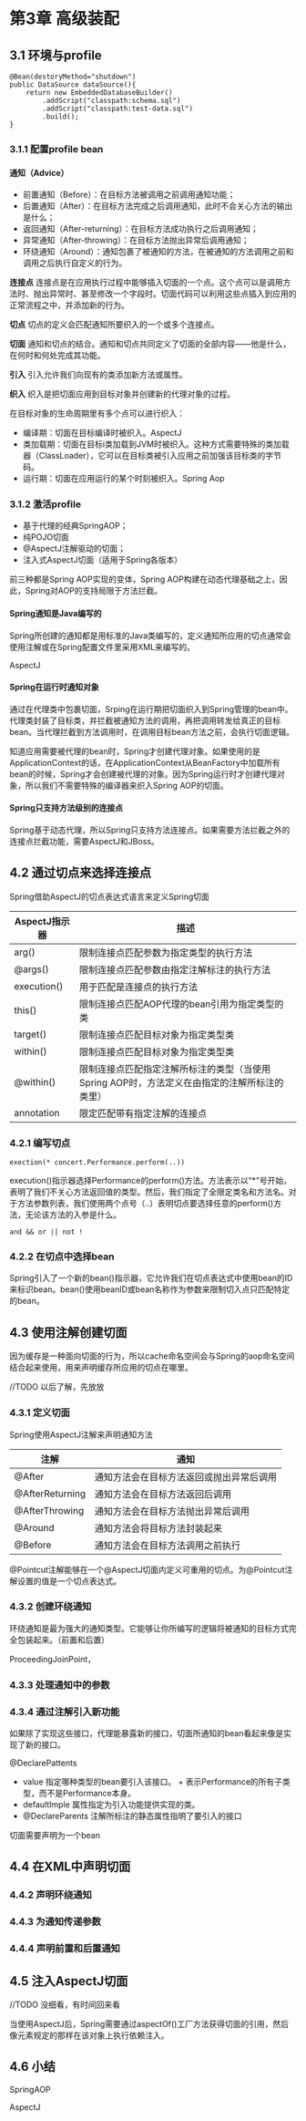 # 第3章 高级装配 #

## 3.1 环境与profile ##
	
	@Bean(destoryMethod="shutdown")
	public DataSource dataSource(){
		return new EmbeddedDatabaseBuilder()
			.addScript("classpath:schema.sql")
			.addScript("classpath:test-data.sql")
			.build();
	}

### 3.1.1 配置profile bean ###

#### 通知（Advice） ####

* 前置通知（Before）：在目标方法被调用之前调用通知功能；
* 后置通知（After）：在目标方法完成之后调用通知，此时不会关心方法的输出是什么；
* 返回通知（After-returning）：在目标方法成功执行之后调用通知；
* 异常通知（After-throwing）：在目标方法抛出异常后调用通知；
* 环绕通知（Around）：通知包裹了被通知的方法，在被通知的方法调用之前和调用之后执行自定义的行为。

**连接点**
连接点是在应用执行过程中能够插入切面的一个点。这个点可以是调用方法时、抛出异常时、甚至修改一个字段时。切面代码可以利用这些点插入到应用的正常流程之中，并添加新的行为。

**切点**
切点的定义会匹配通知所要织入的一个或多个连接点。

**切面**
通知和切点的结合。通知和切点共同定义了切面的全部内容——他是什么，在何时和何处完成其功能。

**引入**
引入允许我们向现有的类添加新方法或属性。

**织入**
织入是把切面应用到目标对象并创建新的代理对象的过程。

在目标对象的生命周期里有多个点可以进行织入：
* 编译期：切面在目标编译时被织入。AspectJ
* 类加载期：切面在目标i类加载到JVM时被织入。这种方式需要特殊的类加载器（ClassLoader），它可以在目标类被引入应用之前加强该目标类的字节码。
* 运行期：切面在应用运行的某个时刻被织入。Spring Aop

### 3.1.2 激活profile ###

* 基于代理的经典SpringAOP；
* 纯POJO切面
* @AspectJ注解驱动的切面；
* 注入式AspectJ切面（适用于Spring各版本）

前三种都是Spring AOP实现的变体，Spring AOP构建在动态代理基础之上，因此，Spring对AOP的支持局限于方法拦截。

#### Spring通知是Java编写的 ####
Spring所创建的通知都是用标准的Java类编写的，定义通知所应用的切点通常会使用注解或在Spring配置文件里采用XML来编写的。

AspectJ

#### Spring在运行时通知对象 ####
通过在代理类中包裹切面，Srping在运行期把切面织入到Spring管理的bean中。代理类封装了目标类，并拦截被通知方法的调用，再把调用转发给真正的目标bean。当代理拦截到方法调用时，在调用目标bean方法之前，会执行切面逻辑。

知道应用需要被代理的bean时，Spring才创建代理对象。如果使用的是ApplicationContext的话，在ApplicationContext从BeanFactory中加载所有bean的时候，Spring才会创建被代理的对象。因为Spring运行时才创建代理对象，所以我们不需要特殊的编译器来织入Spring AOP的切面。

#### Spring只支持方法级别的连接点 ####
Spring基于动态代理，所以Spring只支持方法连接点。如果需要方法拦截之外的连接点拦截功能，需要AspectJ和JBoss。


## 4.2 通过切点来选择连接点 ##

Spring借助AspectJ的切点表达式语言来定义Spring切面

|AspectJ指示器|描述|
|--|--|
|arg()|限制连接点匹配参数为指定类型的执行方法|
|@args()|限制连接点匹配参数由指定注解标注的执行方法|
|execution()|用于匹配是连接点的执行方法|
|this()|限制连接点匹配AOP代理的bean引用为指定类型的类|
|target()|限制连接点匹配目标对象为指定类型类|
|within()|限制连接点匹配目标对象为指定类型类|
|@within()|限制连接点匹配指定注解所标注的类型（当使用Spring AOP时，方法定义在由指定的注解所标注的类里）|
|annotation|限定匹配带有指定注解的连接点|

### 4.2.1 编写切点 ###

	exection(* concert.Performance.perform(..))
execution()指示器选择Performance的perform()方法。方法表示以“*”号开始，表明了我们不关心方法返回值的类型。然后，我们指定了全限定类名和方法名。对于方法参数列表，我们使用两个点号（..）表明切点要选择任意的perform()方法，无论该方法的入参是什么。

	and && or || not !

### 4.2.2 在切点中选择bean ###

Spring引入了一个新的bean()指示器，它允许我们在切点表达式中使用bean的ID来标识bean。bean()使用beanID或bean名称作为参数来限制切入点只匹配特定的bean。

## 4.3 使用注解创建切面 ##

因为缓存是一种面向切面的行为，所以cache命名空间会与Spring的aop命名空间结合起来使用，用来声明缓存所应用的切点在哪里。

//TODO 以后了解，先放放

### 4.3.1 定义切面 ###

Spring使用AspectJ注解来声明通知方法

|注解|通知|
|--|--|
|@After|通知方法会在目标方法返回或抛出异常后调用|
|@AfterReturning|通知方法会在目标方法返回后调用|
|@AfterThrowing|通知方法会在目标方法抛出异常后调用|
|@Around|通知方法会将目标方法封装起来|
|@Before|通知方法会在目标方法调用之前执行|

@Pointcut注解能够在一个@AspectJ切面内定义可重用的切点。为@Pointcut注解设置的值是一个切点表达式。

### 4.3.2 创建环绕通知 ###
环绕通知是最为强大的通知类型。它能够让你所编写的逻辑将被通知的目标方式完全包装起来。（前置和后置）

ProceedingJoinPoint，

### 4.3.3 处理通知中的参数 ###

### 4.3.4 通过注解引入新功能 ###

如果除了实现这些接口，代理能暴露新的接口，切面所通知的bean看起来像是实现了新的接口。

@DeclarePattents

* value 指定哪种类型的bean要引入该接口。 + 表示Performance的所有子类型，而不是Performance本身。
* defaultImple 属性指定为引入功能提供实现的类。
* @DeclareParents 注解所标注的静态属性指明了要引入的接口

切面需要声明为一个bean
	<bean class="com.xjsaber.spring.aop.EncoreableIntroducer" />

## 4.4 在XML中声明切面 ##

### 4.4.2 声明环绕通知 ###

### 4.4.3 为通知传递参数 ###

### 4.4.4 声明前置和后置通知 ###

## 4.5 注入AspectJ切面 ##

//TODO 没细看，有时间回来看

当使用AspectJ后，Spring需要通过aspectOf()工厂方法获得切面的引用，然后像<bean>元素规定的那样在该对象上执行依赖注入。

## 4.6 小结 ##

SpringAOP

AspectJ


